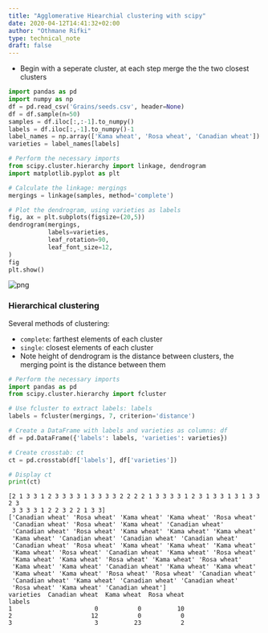 ```yaml
---
title: "Agglomerative Hiearchial clustering with scipy"
date: 2020-04-12T14:41:32+02:00
author: "Othmane Rifki"
type: technical_note
draft: false
---
```

- Begin with a seperate cluster, at each step merge the the two closest clusters


```python
import pandas as pd
import numpy as np
df = pd.read_csv('Grains/seeds.csv', header=None)
df = df.sample(n=50)
samples = df.iloc[:,:-1].to_numpy()
labels = df.iloc[:,-1].to_numpy()-1
label_names = np.array(['Kama wheat', 'Rosa wheat', 'Canadian wheat'])
varieties = label_names[labels]
```


```python
# Perform the necessary imports
from scipy.cluster.hierarchy import linkage, dendrogram
import matplotlib.pyplot as plt

# Calculate the linkage: mergings
mergings = linkage(samples, method='complete')

# Plot the dendrogram, using varieties as labels
fig, ax = plt.subplots(figsize=(20,5))
dendrogram(mergings,
           labels=varieties,
           leaf_rotation=90,
           leaf_font_size=12,
)
fig
plt.show()

```


    
![png](clustering_hierarchy_3_0.png)
    


### Hierarchical clustering
Several methods of clustering:
- `complete`: farthest elements of each cluster
- `single`: closest elements of each cluster
- Note height of dendrogram is the distance between clusters, the merging point is the distance between them


```python
# Perform the necessary imports
import pandas as pd
from scipy.cluster.hierarchy import fcluster

# Use fcluster to extract labels: labels
labels = fcluster(mergings, 7, criterion='distance')

# Create a DataFrame with labels and varieties as columns: df
df = pd.DataFrame({'labels': labels, 'varieties': varieties})

# Create crosstab: ct
ct = pd.crosstab(df['labels'], df['varieties'])

# Display ct
print(ct)
```

    [2 1 3 3 1 2 3 3 3 3 1 3 3 3 3 2 2 2 2 1 3 3 3 3 1 2 3 1 3 3 1 3 1 3 3 2 3
     3 3 3 3 1 2 2 3 2 2 1 3 3]
    ['Canadian wheat' 'Rosa wheat' 'Kama wheat' 'Kama wheat' 'Rosa wheat'
     'Canadian wheat' 'Rosa wheat' 'Kama wheat' 'Canadian wheat'
     'Canadian wheat' 'Rosa wheat' 'Kama wheat' 'Kama wheat' 'Kama wheat'
     'Kama wheat' 'Canadian wheat' 'Canadian wheat' 'Canadian wheat'
     'Canadian wheat' 'Rosa wheat' 'Kama wheat' 'Kama wheat' 'Kama wheat'
     'Kama wheat' 'Rosa wheat' 'Canadian wheat' 'Kama wheat' 'Rosa wheat'
     'Kama wheat' 'Kama wheat' 'Rosa wheat' 'Kama wheat' 'Rosa wheat'
     'Kama wheat' 'Kama wheat' 'Canadian wheat' 'Kama wheat' 'Kama wheat'
     'Kama wheat' 'Kama wheat' 'Rosa wheat' 'Rosa wheat' 'Canadian wheat'
     'Canadian wheat' 'Kama wheat' 'Canadian wheat' 'Canadian wheat'
     'Rosa wheat' 'Kama wheat' 'Canadian wheat']
    varieties  Canadian wheat  Kama wheat  Rosa wheat
    labels                                           
    1                       0           0          10
    2                      12           0           0
    3                       3          23           2

